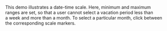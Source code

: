 This demo illustrates a&nbsp;date-time scale. Here, minimum and maximum ranges are set, so&nbsp;that a&nbsp;user cannot select a&nbsp;vacation period less than a&nbsp;week and more than a&nbsp;month. To&nbsp;select a&nbsp;particular month, click between the corresponding scale markers.